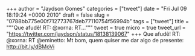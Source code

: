 
+++
author = "Jaydson Gomes"
categories = ["tweet"]
date = "Fri Jul 09 18:19:24 +0000 2010"
draft = false
slug = "0788bb775e00f712773767deb77110754f56994b"
tags = ["tweet"]
title = """Que afudê! RT: @xorna: RT..."""
tweet = true
micro = true
tweet_url = "https://twitter.com/jaydson/status/18138139067"
+++
Que afudê! RT: @xorna: RT @eminetto: Mt bom, quem quiser me dar algo de presente: http://bit.ly/dBMoVi
